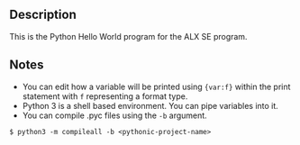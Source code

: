 ## Description
This is the Python Hello World program for the ALX SE program.

## Notes
* You can edit how a variable will be printed using `{var:f}` within the print statement with `f` representing a format type.
* Python 3 is a shell based environment. You can pipe variables into it.
* You can compile .pyc files using the `-b` argument.
```console
$ python3 -m compileall -b <pythonic-project-name>
```
